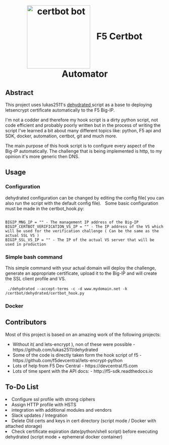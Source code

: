<h1> <div style="text-align:center"><a target="_blank" href="https://certbot.eff.org/">
<img src="https://certbot.eff.org/images/certbot-logo-1A.svg" alt="certbot bot" width="200px" height="200px" align="center" style="max-width:100%;"></a>
&nbsp;&nbsp;F5 Certbot Automator</div>
</h1>
<h2> Abstract </h2>
<p>
This project uses lukas2511's <a target="_blank" href="https://github.com/lukas2511/dehydrated"> dehydrated </a> script
as a base to deploying letsencrypt certificate automatically to the F5 Big-IP.

I'm not a codder and therefore my hook script is a dirty python script, not code efficient and probably poorly written but in the process of writing the script I've learned a bit about many different topics like: python, F5 api and SDK, docker, automation, certbot, git and much more.

The main purpose of this hook script is to configure every aspect of the Big-IP automatically.
The challenge that is being implemented is http, to my opinion it's more generic then DNS.
</p>

<h2>Usage</h2>
<h3>Configuration</h3>
<p> dehydrated configuration can be changed by editing the config file( you can also run the script with the default config file). &nbsp;
Some basic configuration must be made in the certbot_hook.py:
</p>
<code>
BIGIP_MNG_IP = "" - The management IP address of the Big-IP &nbsp;&nbsp;
BIGIP_CERTBOT_VERIFICATION_VS_IP = "" - The IP address of the VS which will be used for the verification challenge ( Can be the same as the actual SSL VS ) &nbsp;
BIGIP_SSL_VS_IP = "" - The IP of the actual VS server that will be used in production
</code>

<h3>Simple bash command</h3>
This simple command with your actual domain will deploy the challenge, generate an appropriate certificate, upload it to the Big-IP and will create the SSL client profile and VS. <br></br>
<code> ./dehydrated --accept-terms -c -d www.mydomain.net -k /certbot/dehydrated/certbot_hook.py
</code>
<h3>Docker</h3>
<h2>Contributors</h2>

<p> Most of this project is based on an amazing work of the following projects: </p>

<ul>
<li>Without it( and lets-encrypt ), non of these were possible - https://github.com/lukas2511/dehydrated</li>
<li>Some of the code is directly taken form the hook script of f5 - https://github.com/f5devcentral/lets-encrypt-python </li>
<li>Lots of help from F5 Dev Central - https://devcentral.f5.com</li>
<li>Lots of time spent with the API docs: - http://f5-sdk.readthedocs.io</li>
</ul>
<h2>To-Do List</h2>
<li>Configure ssl profile with strong ciphers</li>
<li>Assign HTTP profile with HSTS </li>
<li>integration with additional modules and vendors</li>
<li>Slack updates / Integration </li>
<li>Delete Old certs and keys in cert directory (script mode / Docker with attached storage)</li>
<li>Check certificate expiration date(python/shell script) before executing dehydrated (script mode + ephemeral docker container) </li>
